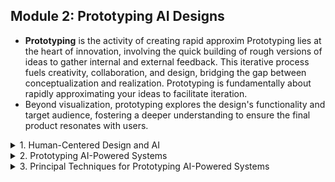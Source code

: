 ## Module 2: Prototyping AI Designs

- **Prototyping** is the activity of creating rapid approxim Prototyping lies at the heart of innovation, involving the quick building of rough versions of ideas to gather internal and external feedback. This iterative process fuels creativity, collaboration, and design, bridging the gap between conceptualization and realization. Prototyping is fundamentally about rapidly approximating your ideas to facilitate iteration. 
- Beyond visualization, prototyping explores the design's functionality and target audience, fostering a deeper understanding to ensure the final product resonates with users.


<details>
  <summary>1. Human-Centered Design and AI</summary>

## Why Prototype? Understanding the Design Process
 
### human-centered design (HCD)
- Human-centered design (HCD) is a creative problem-solving approach that flips the script on traditional development. Instead of focusing solely on technical feasibility, human-centered design prioritizes the people we are designing for. **This iterative process starts by understanding their needs and behaviors, and then uses those insights to craft tailor-made solutions**.
- The core of human-centered design lies in empathy. **By observing users and gathering feedback throughout the process (understanding, ideation, prototyping, testing), designers continuously refine their solutions**. This ensures the final product is not only intuitive and accessible but also resonates with the target audience's wants and pain points.
- Ultimately, human-centered design leads to products that users feel invested in, because they have been part of the journey. This translates into higher user satisfaction and potentially, greater profitability.

### the challenges in AI-based product design
- ntegrating AI into human-centered design introduces new challenges, especially in understanding AI capabilities during need-finding, ideation, and prototyping. Traditional methods often fall short for AI systems, requiring innovative strategies for effective evaluation. AI has the potential to revolutionize product development by enhancing user experiences and driving business growth, but **it demands a deep understanding of technologies, substantial resources, and skilled teams**.
- For example, integrating AI into an e-commerce platform to analyze customer behavior and offer personalized recommendations involves **training algorithms on vast data, optimizing infrastructure, and ensuring seamless integration**. This process can disrupt workflows, so it requires careful planning and team training. Close collaboration between developers, AI experts, and stakeholders is essential.
- While AI integration in product development poses challenges, adopting the right strategies allows businesses to unlock AI's full potential, by ultimately creating products that meet consumer needs and drive growth.
</details>


<details>
  <summary>2. Prototyping AI-Powered Systems</summary>

- By creating tangible representations, **teams can rigorously test assumptions, refine designs, and ensure that the final product aligns with user needs**. It saves time and resources while sparking innovation through experimentation.
- In AI development, for example, prototyping can uncover challenges early, allowing for course corrections before full-scale production.

## Why Prototyping is Particularly Challenging for AI-Based Designs

We often follow a structured process. One widely recognized framework comes from the Hasso Plattner Institute of Design at Stanford University, also known as d.school. 

![prototyping](./prototyping.jpg "prototyping")
- **Understand**: Gain a comprehensive understanding of the problem space
- **Observe**: Conduct thorough observations to gather insights about the users and their needs
- **Point of View**: Formulate a unique perspective on the problem, which serves as an angle to approach the solution
- **Ideate**: Generate a wide range of ideas and concepts that could potentially solve the problem
- **Prototype**: Create tangible representations of the ideas to test their viability
- **Test**: Evaluate the prototypes with real users to gather feedback and refine the solution

### **prototyping is the most problematic stage in the context of AI**
- Traditionally, you can get feedback on a prototype just by creating static mocks of the system. 
- with AI, **we need to prototype the AI's behavior**. 
- Prototyping AI systems requires a different approach. The complexity of developing functional AI prototypes, which **involve sophisticated algorithms and data processing**, significantly increases the difficulty of this step. As such, effective prototyping in AI requires adapting traditional methods to accommodate these unique challenges.

### **The Need for Prototyping in AI Development**
- AI tools can exhibit unexpected behavior because they are designed to **respond to open-ended inputs**, and in the case of generative AI, to produce open-ended responses as well. Consequently, **AI tools require more comprehensive testing strategies to mock in their complexity and potential unpredictability**. 
- **AI systems learn and adapt from data, which introduces a level of variability that can lead to unforeseen outcomes**.
- **Prototyping allows developers to simulate AI functionality to provide preliminary insights into the system's performance and the user experience**.

### AI projects typically unfold in two major phases: **product vision** and **model development**

![prototyping](./prototyping-1.jpg "prototyping")
- **Product vision**: **In the product vision phase, prototypes help answer fundamental questions about what product to make and how humans should interact with the AI**. Although prototypes do not directly provide these answers, they help test hypotheses by offering a cheaper alternative to building the full product. This allows the development team to explore multiple options and gather feedback from stakeholders and users about the potential of each. Prototyping in this phase is crucial for aligning the product with user needs and expectations.
- **Model development**: **The model development phase focuses on the detailed workings of the AI system itself**. Here, prototypes are used to determine the specific functionalities the system should have and to identify the areas where AI is needed versus where heuristics or human intervention might be more effective. This phase is more granular, involving the testing of specific components and interactions within the model. Prototypes in this phase **help developers pinpoint the key areas that require AI's capabilities, ensuring that the final system is both efficient and effective**.
- **Value prototypes**: **Value prototypes aim to identify the potential value and feasibility of AI functionalities**. 
  - During the product vision phase, **they assess the overall potential of the product and gather feedback from users and stakeholders**. 
  - In the model development phase, **value prototypes help determine where AI should be applied versus where simpler solutions might suffice**.
- **Interaction prototypes**: **Interaction prototypes focus on understanding how users interact with AI**. 
  - In the product vision phase, **they explore different ways users might provide inputs and interact with the system, helping developers refine the design**. 
  - During the model development phase, **interaction prototypes ensure that the design is practical and grounded, avoiding overly ambitious expectations that the AI might not be able to meet**.

### **iterations and prototyping are in creating innovative and user-friendly technology**
</details>


<details>
  <summary>3. Principal Techniques for Prototyping AI-Powered Systems</summary>

- As we test our prototype, we can reflect on its performance—recognizing **what works well and what does not**. 
- It is important to remember that the true goal of prototyping is not the prototype itself, but **the feedback and insights we gain throughout the process**.

**when it comes to AI-powered designs, prototyping can become more complex**

**dig deeper into the importance of iteration and prototyping in design**

## Two essential techniques for prototyping AI-powered systems
- **Experience prototype**: you're trying to prototype how it feels to use the system.
- **Technical prototype**: you're trying to prototype whether it's possible to build the system.

## Large Language Model Prototyping
- The fact that LLMs can effectively perform a wide range of tasks, all at frontier (state of the art) levels and without additional finetuning, opens it up as an extremely powerful prototyping tool. 
- **An experience prototype** focused on what it's like to use the application rather than how it looks and interacts.
- For these purposes, you can often rapidly approximate the experience by asking ChatGPT or another LLM without ever building the product itself, allowing for rapid feedback.
  - For example, imagine that you are creating a dinner-planning app for families. 
    - In a paper prototype or a Google Form, you might ask some potential users to describe the input you might ask for in such an app (e.g., kids' food preferences, any constraints). 
    - Then write a prompt to ChatGPT asking it to turn those constraints into a meal plan for the family and a grocery shopping list. 
    - Show that output back to the user and get their reactions—is this the kind of thing that would be helpful? Viola, you've now got a "headless" user experience that has no actual user interface, but which can let you iterate on the goals and experience of your envisioned design!
- **An out-of-the-box LLM** can help us determine whether a problem is even solvable.
  - we wanted to create a design tool to **help forum moderators quickly moderate comments on theira forums**. 
  - We can build a custom model like Google's Perspective API, which takes years, 
  - or, we can simply ask Gemini, ChatGPT, Claude, or another model to directly classify these comments as "civil" or "uncivil", and build our prototype interface around that. 
  - This approach allows us to craft a working prototype in just a few minutes, which lets us gather feedback on the design from users immediately.
  - we could utilize OpenAI's APIs as a foundation for our prototyping process. By pasting a comment into a prompt and asking the model to evaluate its civility, we would have a functioning prototype in under five minutes. This rapid development showcases the potential of LLMs to provide immediate insights into whether our AI concept is viable.

### **creating technical prototypes**
- If you can get it to work out of the box with a large language model, you can definitely build a custom AI to perform the task if you want—or continue to tweak the LLM if desired
- If you can get the task to sort of work with a LLM, you can assume that it will get slightly to moderately better if you continue to invest time and resources into the task
- If the LLM simply cannot do the task, it's less likely that you'd be able to get something working with more resources. (Remember, these LLMs are frontier models that are essentially state of the art on nearly every task right now—so if they can't do it, it's unlikely that others will do much better.)

**Let's break down LLM technical prototyping in five steps:**
- 1. The first step involves clearly defining the problem our AI is intended to solve. What specific goals do we envision for it? What kind of data will it need to learn and process effectively? Answering these questions helps determine the overall direction and feasibility of our AI, and ultimately, whether prototyping is the best course of action.
- 2. AI prototyping focuses on building a simplified version that explores a specific aspect of the AI's capabilities. This could be a particular algorithm we want to test, a method for processing data, or even how users might interact with the final product.
- 3. Pick one of numerous tools and frameworks available to quickly build an experiment with the AI. Cloud-based platforms, pre-trained models, and even low-code development tools can be leveraged to create a basic version and test various approaches without extensive coding expertise. Since this is a prototype, you can even just try giving the task and example inputs to your favorite LLM chatbot, without using an API at all.
- 4. The core of AI prototyping lies in the iterative cycle of building, testing, and refining. Once we have a basic prototype, we can test it with relevant data to make sure that the AI is operating roughly to spec. Your goal isn't to make a production-ready AI, it's just to make it good enough to be able to establish feasibility and to test the design with users. If the design gets positive feedback, then it's time to invest time and resources into performance.
- 5. Now, it's time to share the prototype with relevant experts or stakeholders. Their feedback can provide valuable insights to further refine our prototype and guide the development of the full product.

### Conclusion
In summary, leveraging large language models for prototyping offers a powerful and efficient way to explore AI concepts. By starting with LLMs, we can quickly assess the viability of our ideas, iterate on designs, and ultimately build a more effective AI system. This approach not only saves time but also enhances the overall development process, making it easier to navigate the complexities of AI design.

## Wizard of Oz Prototyping

- Wizard of Oz prototyping lets us build these products without writing a single line of code, allowing developers to save time and resources while gathering valuable user feedback.
- Wizard of Oz prototyping involves **a human simulating the behavior of an AI system, effectively pretending to be the AI to test its functionality**.
- To create a Wizard of Oz prototype, we start by **mapping out scenarios and application** flows. It is important to determine **what should happen in response to user actions** and create basic interface sketches that could even be paper prototypes.
- For successful Wizard of Oz prototyping, at least two people are needed: **one to facilitate the participant study** and **another to act as the “wizard,” ideally hidden from the participant’s view**.
- After testing, gather user feedback through traditional UX methods, such as retrospective debriefing sessions, to refine our design based on real user interactions.

### The advantages and potential drawbacks of Wizard of Oz prototyping
- **Advantages**: It enabled faster iteration, lower costs, and a more user-centered design process compared to traditional prototyping methods. The designers also gained valuable insights by directly experiencing how users interacted with the system. 
- **Drawbacks**: The approach also required maintaining the illusion of an AI system while manually handling user interactions, which could be labor-intensive and unsustainable in the long run.

**By simulating complex functionality with human intervention, designers can explore ideas, identify key features, and make more informed decisions about which technologies to invest in for the final product.**
</details>